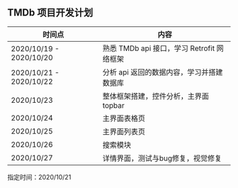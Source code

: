 ## TMDb 项目开发计划

时间点 | 内容
---|---
2020/10/19 - 2020/10/20 | 熟悉 TMDb api 接口，学习 Retrofit 网络框架
2020/10/21 - 2020/10/22 | 分析 api 返回的数据内容，学习并搭建数据库
2020/10/23              | 整体框架搭建，控件分析，主界面 topbar
2020/10/24              | 主界面表格页
2020/10/25              | 主界面列表页
2020/10/26              | 搜索模块
2020/10/27              | 详情界面，测试与bug修复，视觉修复

指定时间：2020/10/21
